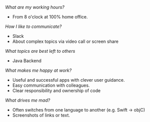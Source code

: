 *What are my working hours?*
* From 8 o'clock at 100% home office.

*How I like to communicate?*
* Slack
* About complex topics via video call or screen share

*What topics are best left to others*
* Java Backend

*What makes me happy at work?*
* Useful and successful apps with clever user guidance.
* Easy communication with colleagues.
* Clear responsibility and ownership of code

*What drives me mad?*
* Often switches from one language to another (e.g. Swift -> objC)
* Screenshots of links or text.
